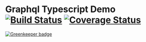 # Graphql Typescript Demo [![Build Status](https://travis-ci.org/FinalDes/graphql-typescript.svg?branch=master)](https://travis-ci.org/FinalDes/graphql-typescript) [![Coverage Status](https://coveralls.io/repos/github/FinalDes/graphql-typescript/badge.svg?branch=master)](https://coveralls.io/github/FinalDes/graphql-typescript?branch=master)

[![Greenkeeper badge](https://badges.greenkeeper.io/FinalDes/graphql-typescript.svg)](https://greenkeeper.io/)
